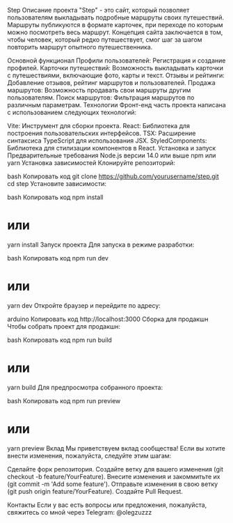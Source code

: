 Step
Описание проекта
"Step" - это сайт, который позволяет пользователям выкладывать подробные маршруты своих путешествий. Маршруты публикуются в формате карточек, при переходе по которым можно посмотреть весь маршрут. Концепция сайта заключается в том, чтобы человек, который редко путешествует, смог шаг за шагом повторить маршрут опытного путешественника.

Основной функционал
Профили пользователей: Регистрация и создание профилей.
Карточки путешествий: Возможность выкладывать карточки с путешествиями, включающие фото, карты и текст.
Отзывы и рейтинги: Добавление отзывов, рейтинг маршрутов и пользователей.
Продажа маршрутов: Возможность продавать свои маршруты другим пользователям.
Поиск маршрутов: Фильтрация маршрутов по различным параметрам.
Технологии
Фронт-енд часть проекта написана с использованием следующих технологий:

Vite: Инструмент для сборки проекта.
React: Библиотека для построения пользовательских интерфейсов.
TSX: Расширение синтаксиса TypeScript для использования JSX.
StyledComponents: Библиотека для стилизации компонентов в React.
Установка и запуск
Предварительные требования
Node.js версии 14.0 или выше
npm или yarn
Установка зависимостей
Клонируйте репозиторий:

bash
Копировать код
git clone https://github.com/yourusername/step.git
cd step
Установите зависимости:

bash
Копировать код
npm install
# или
yarn install
Запуск проекта
Для запуска в режиме разработки:

bash
Копировать код
npm run dev
# или
yarn dev
Откройте браузер и перейдите по адресу:

arduino
Копировать код
http://localhost:3000
Сборка для продакшн
Чтобы собрать проект для продакшн:

bash
Копировать код
npm run build
# или
yarn build
Для предпросмотра собранного проекта:

bash
Копировать код
npm run preview
# или
yarn preview
Вклад
Мы приветствуем вклад сообщества! Если вы хотите внести изменения, пожалуйста, следуйте этим шагам:

Сделайте форк репозитория.
Создайте ветку для вашего изменения (git checkout -b feature/YourFeature).
Внесите изменения и закоммитьте их (git commit -m 'Add some feature').
Отправьте изменения в свою ветку (git push origin feature/YourFeature).
Создайте Pull Request.

Контакты
Если у вас есть вопросы или предложения, пожалуйста, свяжитесь со мной через Telegram: @olegzuzzz
